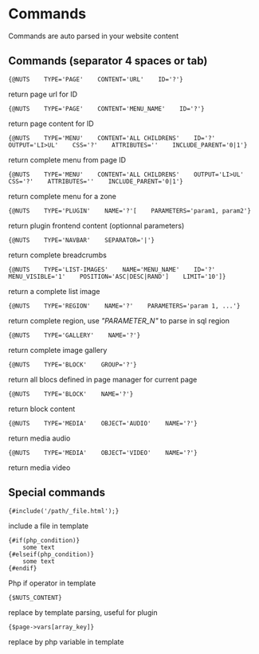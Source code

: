 # Commands

Commands are auto parsed in your website content

## Commands (separator 4 spaces or tab)

```code
{@NUTS    TYPE='PAGE'    CONTENT='URL'    ID='?'}
```

return page url for ID

```code
{@NUTS    TYPE='PAGE'    CONTENT='MENU_NAME'    ID='?'}
```

return page content for ID

```code
{@NUTS    TYPE='MENU'    CONTENT='ALL CHILDRENS'    ID='?'    OUTPUT='LI>UL'    CSS='?'    ATTRIBUTES=''    INCLUDE_PARENT='0|1'}
```

return complete menu from page ID


```code
{@NUTS    TYPE='MENU'    CONTENT='ALL CHILDRENS'    OUTPUT='LI>UL'    CSS='?'    ATTRIBUTES=''    INCLUDE_PARENT='0|1'}
```

return complete menu for a zone


```code
{@NUTS    TYPE='PLUGIN'    NAME='?'[    PARAMETERS='param1, param2'}
```

return plugin frontend content (optionnal parameters)


```code
{@NUTS    TYPE='NAVBAR'    SEPARATOR='|'}
```
 
return complete breadcrumbs
 
 
```code
{@NUTS    TYPE='LIST-IMAGES'    NAME='MENU_NAME'    ID='?'    MENU_VISIBLE='1'    POSITION='ASC|DESC|RAND']    LIMIT='10']}
```

return a complete list image

```code
{@NUTS    TYPE='REGION'    NAME='?'    PARAMETERS='param 1, ...'}
```

return complete region, use *"PARAMETER_N"* to parse in sql region


```code
{@NUTS    TYPE='GALLERY'    NAME='?'}
```

return complete image gallery

```code
{@NUTS    TYPE='BLOCK'    GROUP='?'}
```

return all blocs defined in page manager for current page

```code
{@NUTS    TYPE='BLOCK'    NAME='?'}
```

return block content


```code
{@NUTS    TYPE='MEDIA'    OBJECT='AUDIO'    NAME='?'}
```

return media audio
 
 
```code
{@NUTS    TYPE='MEDIA'    OBJECT='VIDEO'    NAME='?'}
```

return media video



## Special commands

```code
{#include('/path/_file.html');}
```

include a file in template


```code
{#if(php_condition)}
    some text
{#elseif(php_condition)}
    some text
{#endif}
```

Php if operator in template

```code
{$NUTS_CONTENT}
```

replace by template parsing, useful for plugin


```code
{$page->vars[array_key]}
```

replace by php variable in template

















 






